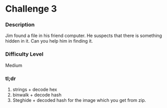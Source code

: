 # Challenge 3

### Description

Jim found a file in his friend computer. He suspects that there is something hidden in it. Can you help him in finding it.

### Difficulty Level

Medium

### tl;dr

1. strings + decode hex
2. binwalk + decode hash
3. Steghide + decoded hash for the image which you get from zip.
